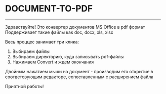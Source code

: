 # DOCUMENT-TO-PDF
-----------------

Здравствуйте! Это конвертер документов MS Office в pdf формат
Поддерживает такие файлы как doc, docx, xls, xlsx

Весь проццес занимает три клика:
1. Выбираем файлы
2. Выбираем директорию, куда записывать pdf-файлы
3. Нажимаем Convert и ждем окончания

Двойным нажатием мыши на документ - производим его открытие в соответсвующим редакторе,
сопоставленным с  расширением файла

Приятной работы!
